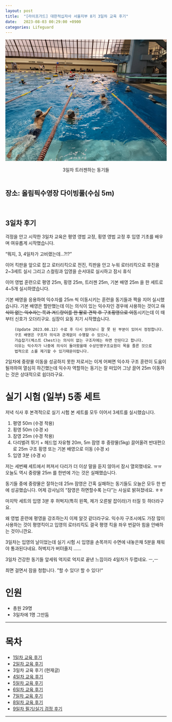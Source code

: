 ```yaml
---
layout: post
title:  "[라이프가드] 대한적십자사 서울지부 8기 3일차 교육 후기"
date:   2023-08-03 00:29:00 +0900
categories: Lifeguard
---
```


![3일차 트러젠하는 동기들](https://github.com/neoroman/neoroman.github.io/raw/main/_images/lifeguard/Lifeguard-day3.jpg)
<center>3일차 트러젠하는 동기들</center>

<BR />

## 장소: 올림픽수영장 다이빙풀(수심 5m)

<BR />

## 3일차 후기

걱정을 안고 시작한 3일차 교육은 평영 영법 교정, 횡영 영법 교정 후 입영 기초를 배우며 여유롭게 시작했습니다. 

“뭐지,  3, 4일차가 고비랬는데…?!?”

이어 킥판을 앞으로 잡고 로터리킥으로 전진,
킥판을 안고 누워 로터리킥으로 후진을 2~3세트 실시
그리고 스컬링과 입영을 순서대로 실시하고 잠시 휴식

이어 영법 훈련으로 평영 25m, 횡영 25m, 트러젠 25m, 기본 배영 25m 을 한 세트로 4~5개 실시하였습니다. 

기본 배영을 응용하여 익수자를 25m 씩 이동시키는 훈련을 동기들과 짝을 지어 실시했습니다. 기본 배영은 할만했는데 이는 의식이 있는 익수자인 경우에 사용하는 것이고 ~~의식이 없는 익수자는 목과 겨드랑이를 한 팔로 견착 후 구조횡영으로 이동~~시키는데 이 때 부터 신호가 오더리구요.  심장이 요동 치기 시작했습니다. 

        (Update 2023.08.12) 수료 후 다시 읽어보니 잘 못 된 부분이 있어서 정정합니다. 
        구조 배영은 구조자 의식과 관계없이 수행할 수 있으나, 
        가습잡기(체스트 Chest)는 의식이 없는 구조자에는 하면 안된다고 합니다. 
        이유는 익수자가 나중에 의식이 돌아왔을때 수상인명구조요원이 목을 졸른 것으로 
        법적으로 소를 제기할 수 있기때문이랍니다. 

2일차에 중량물 이동을 성공하지 못한 저로서는 이게 어쩌면 익수자 구조 훈련이 도움이 될까하여 열심히 하긴했는데 익수자 역할하는 동기는 잘 떠있어 그냥 끌어 25m 이동하는 것은 상대적으로 쉽더라구요. 


# 실기 시험 (일부) 5종 세트
저녁 식사 후 본격적으로 실기 시험 본 세트를 모두 이어서 3세트를 실시했습니다. 
1. 평영 50m (수경 착용)
2. 횡영 50m (수경 x)
3. 잠영 25m (수경 착용)
4. 다리벌려 뛰기 + 헤드업 자유형 20m, 5m 잠영 후 중량물(5kg) 끌어올려 반대편으로 25m 구조 횡영 또는 기본 배영으로 이동 (수경 x)
5. 입영 3분 (수경 x)

저는 세번째 세트에서 퍼져서 다리가 더 이상 말을 듣지 않아서 잠시 열외했네요. ㅠㅠ 
오늘도 역시 중량물 25m 를 한번에 가는 것은 실패했습니다. 

동기들 중에 중량물은 잘하는데 25m 잠영은 간혹 실패하는 동기들도 오늘은 모두 한 번에 성공했습니다. 어제 강사님의 “잠영은 하면할수록 는다”는 사실로 밝혀졌네요. ㅎㅎ

마지막 세트의 입영 3분 후 허벅지(특히 왼쪽, 제가 오른발 잡이라)가 터질 듯 하더라구요. 

왜 영법 훈련에 평영을 강조하는지 이제 알것 같더라구요. 익수자 구조시에도 가장 많이 사용하는 것이 평영킥이고 입영의 로터리킥도 결국 평영 킥을 좌우 번갈아 힘을 안배하는 것이니깐요. 

3일차는 입영의 날이었는데 실기 시험 시 입영을 손목까지 수면에 내놓은채 5분을 채워야 통과된다네요. 허벅지가 버텨줄지 ……

3일차 건강한 동기들 앞세워 억지로 억지로 끝낸 느낌이라 4일차가 두렵네요. ㅡ,ㅡ

최면 걸면서 잠을 청합니다. ”할 수 있다! 할 수 있다!“



# 인원
 - 총원 29명
 - 3일차에 1명 그만둠


---
# 목차
- [1일차 교육 후기][day-1]
- [2일차 교육 후기][day-2]
- 3일차 교육 후기 (현재글)
- [4일차 교육 후기][day-4]
- [5일차 교육 후기][day-5]
- [6일차 교육 후기][day-6]
- [7일차 교육 후기][day-7]
- [8일차 교육 후기][day-8]
- [9일차 필기/실기 검정 후기][day-9]


---

[day-1]: /RedCross-Lifeguard-day1
[day-2]: /RedCross-Lifeguard-day2
[day-3]: /RedCross-Lifeguard-day3
[day-4]: /RedCross-Lifeguard-day4
[day-5]: /RedCross-Lifeguard-day5
[day-6]: /RedCross-Lifeguard-day6
[day-7]: /RedCross-Lifeguard-day7
[day-8]: /RedCross-Lifeguard-day8
[day-9]: /RedCross-Lifeguard-day9
